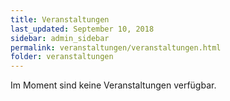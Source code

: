 ```yaml
---
title: Veranstaltungen
last_updated: September 10, 2018
sidebar: admin_sidebar
permalink: veranstaltungen/veranstaltungen.html
folder: veranstaltungen
---
```


Im Moment sind keine Veranstaltungen verfügbar.
